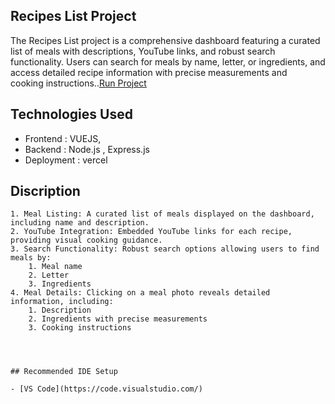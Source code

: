 ## Recipes List Project

The Recipes List project is a comprehensive dashboard featuring a curated list of meals with descriptions, YouTube links, and robust search functionality. Users can search for meals by name, letter, or ingredients, and access detailed recipe information with precise measurements and cooking instructions..[Run Project](https://recipeslist-5nn9ugz65-prachis-projects-f0ebdb8d.vercel.app/)

## Technologies Used

- Frontend : VUEJS, 
- Backend : Node.js , Express.js
- Deployment : vercel

## Discription

```
1. Meal Listing: A curated list of meals displayed on the dashboard, including name and description.
2. YouTube Integration: Embedded YouTube links for each recipe, providing visual cooking guidance.
3. Search Functionality: Robust search options allowing users to find meals by:
    1. Meal name
    2. Letter
    3. Ingredients
4. Meal Details: Clicking on a meal photo reveals detailed information, including:
    1. Description
    2. Ingredients with precise measurements
    3. Cooking instructions




## Recommended IDE Setup

- [VS Code](https://code.visualstudio.com/)
